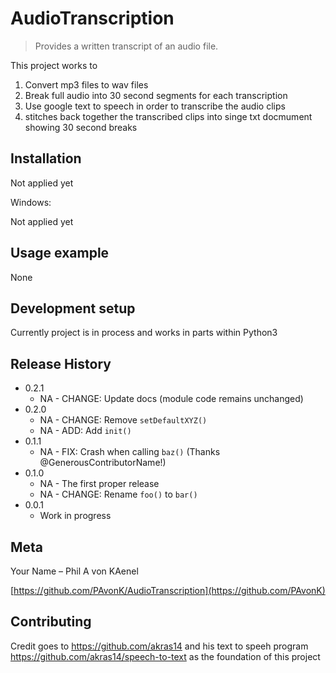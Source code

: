 # AudioTranscription
> Provides a written transcript of an audio file.


This project works to
1. Convert mp3 files to wav files
2. Break full audio into 30 second segments for each transcription
3. Use google text to speech in order to transcribe the audio clips
4. stitches back together the transcribed clips into singe txt docmument showing 30 second breaks



## Installation

Not applied yet

Windows:

Not applied yet

## Usage example

None

## Development setup

Currently project is in process and works in parts within Python3


[comment]: <> (This is a comment, it will not be included)
## Release History

* 0.2.1
    * NA - CHANGE: Update docs (module code remains unchanged)
* 0.2.0
    * NA - CHANGE: Remove `setDefaultXYZ()`
    * NA - ADD: Add `init()`
* 0.1.1
    * NA - FIX: Crash when calling `baz()` (Thanks @GenerousContributorName!)
* 0.1.0
    * NA - The first proper release
    * NA - CHANGE: Rename `foo()` to `bar()`
* 0.0.1
    * Work in progress

## Meta

Your Name – Phil A von KAenel

[https://github.com/PAvonK/AudioTranscription](https://github.com/PAvonK)

## Contributing

Credit goes to https://github.com/akras14 and his text to speeh program https://github.com/akras14/speech-to-text as the foundation of this project

<!-- Markdown link & img dfn's -->

